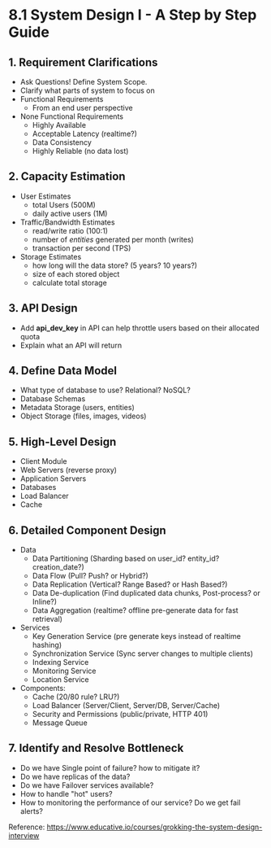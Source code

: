 # 8.1 System Design I - A Step by Step Guide

## 1. Requirement Clarifications

- Ask Questions! Define System Scope.
- Clarify what parts of system to focus on
- Functional Requirements
    - From an end user perspective
- None Functional Requirements
    - Highly Available
    - Acceptable Latency (realtime?)
    - Data Consistency
    - Highly Reliable (no data lost)

## 2. Capacity Estimation

- User Estimates
    - total Users (500M)
    - daily active users (1M)
- Traffic/Bandwidth Estimates
    - read/write ratio (100:1)
    - number of *entities* generated per month (writes)
    - transaction per second (TPS)
- Storage Estimates
    - how long will the data store? (5 years? 10 years?)
    - size of each stored object
    - calculate total storage

## 3. API Design

- Add __api_dev_key__ in API can help throttle users based on their allocated quota
- Explain what an API will return

## 4. Define Data Model

- What type of database to use? Relational? NoSQL?
- Database Schemas
- Metadata Storage (users, entities)
- Object Storage (files, images, videos)

## 5. High-Level Design

- Client Module
- Web Servers (reverse proxy)
- Application Servers
- Databases
- Load Balancer
- Cache

## 6. Detailed Component Design

- Data
    - Data Partitioning (Sharding based on user_id? entity_id? creation_date?)
    - Data Flow (Pull? Push? or Hybrid?)
    - Data Replication (Vertical? Range Based? or Hash Based?)
    - Data De-duplication (Find duplicated data chunks, Post-process? or Inline?)
    - Data Aggregation (realtime? offline pre-generate data for fast retrieval)
- Services
    - Key Generation Service (pre generate keys instead of realtime hashing)
    - Synchronization Service (Sync server changes to multiple clients)
    - Indexing Service
    - Monitoring Service
    - Location Service
- Components:
    - Cache (20/80 rule? LRU?)
    - Load Balancer (Server/Client, Server/DB, Server/Cache)
    - Security and Permissions (public/private, HTTP 401)
    - Message Queue

## 7. Identify and Resolve Bottleneck

- Do we have Single point of failure? how to mitigate it?
- Do we have replicas of the data?
- Do we have Failover services available?
- How to handle "hot" users?
- How to monitoring the performance of our service? Do we get fail alerts?

Reference: https://www.educative.io/courses/grokking-the-system-design-interview